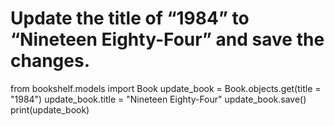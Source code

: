 # Update the title of “1984” to “Nineteen Eighty-Four” and save the changes.
from bookshelf.models import Book
update_book = Book.objects.get(title = "1984")
update_book.title = "Nineteen Eighty-Four"
update_book.save()
print(update_book)
